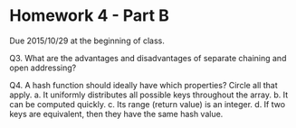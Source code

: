 Homework 4 - Part B
===================
Due 2015/10/29 at the beginning of class.

Q3. What are the advantages and disadvantages of separate chaining and open addressing?



Q4. A hash function should ideally have which properties? Circle all that apply.
a. It uniformly distributes all possible keys throughout the array.
b. It can be computed quickly.
c. Its range (return value) is an integer.
d. If two keys are equivalent, then they have the same hash value.
